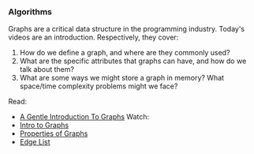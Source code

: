 ### Algorithms

Graphs are a critical data structure in the programming industry. Today's videos are an introduction. Respectively, they cover:

1. How do we define a graph, and where are they commonly used?
2. What are the specific attributes that graphs can have, and how do we talk about them?
3. What are some ways we might store a graph in memory? What space/time complexity problems might we face? 

Read:

* [A Gentle Introduction To Graphs](https://medium.com/basecs/a-gentle-introduction-to-graph-theory-77969829ead8)
Watch: 
* [Intro to Graphs](https://www.youtube.com/watch?v=gXgEDyodOJU)
* [Properties of Graphs](https://www.youtube.com/watch?v=AfYqN3fGapc)
* [Edge List](https://www.youtube.com/watch?v=ZdY1Fp9dKzs&index=40&list=PL2_aWCzGMAwI3W_JlcBbtYTwiQSsOTa6P)